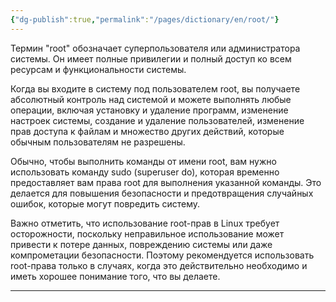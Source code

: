 ```yaml
---
{"dg-publish":true,"permalink":"/pages/dictionary/en/root/"}
---
```



Термин "root" обозначает суперпользователя или администратора системы. Он имеет полные привилегии и полный доступ ко всем ресурсам и функциональности системы.

Когда вы входите в систему под пользователем root, вы получаете абсолютный контроль над системой и можете выполнять любые операции, включая установку и удаление программ, изменение настроек системы, создание и удаление пользователей, изменение прав доступа к файлам и множество других действий, которые обычным пользователям не разрешены.

Обычно, чтобы выполнить команды от имени root, вам нужно использовать команду sudo (superuser do), которая временно предоставляет вам права root для выполнения указанной команды. Это делается для повышения безопасности и предотвращения случайных ошибок, которые могут повредить систему.

Важно отметить, что использование root-прав в Linux требует осторожности, поскольку неправильное использование может привести к потере данных, повреждению системы или даже компрометации безопасности. Поэтому рекомендуется использовать root-права только в случаях, когда это действительно необходимо и иметь хорошее понимание того, что вы делаете.

---
